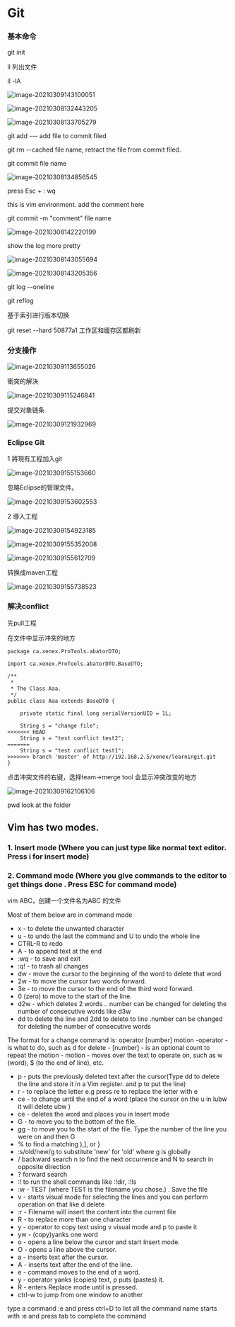 # Git

### 基本命令

git init 

ll 列出文件

ll -lA

![image-20210309143100051](C:\Users\julie.yang\AppData\Roaming\Typora\typora-user-images\image-20210309143100051.png)

![image-20210308132443205](C:\Users\julie.yang\AppData\Roaming\Typora\typora-user-images\image-20210308132443205.png)

![image-20210308133705279](C:\Users\julie.yang\AppData\Roaming\Typora\typora-user-images\image-20210308133705279.png)

git add  --- add file to commit filed

git rm --cached file name, retract the file from commit filed.



git commit file name

![image-20210308134856545](C:\Users\julie.yang\AppData\Roaming\Typora\typora-user-images\image-20210308134856545.png)

press Esc + : wq

this is vim environment. add the comment here

git commit -m "comment" file name

![image-20210308142220199](C:\Users\julie.yang\AppData\Roaming\Typora\typora-user-images\image-20210308142220199.png)

show the log more pretty

![image-20210308143055694](C:\Users\julie.yang\AppData\Roaming\Typora\typora-user-images\image-20210308143055694.png)

![image-20210308143205356](C:\Users\julie.yang\AppData\Roaming\Typora\typora-user-images\image-20210308143205356.png)

git log --oneline

git reflog

基于索引进行版本切换

 git reset --hard 50877a1 工作区和缓存区都刷新

### 分支操作

![image-20210309113655026](C:\Users\julie.yang\AppData\Roaming\Typora\typora-user-images\image-20210309113655026.png)



衝突的解決

![image-20210309115246841](C:\Users\julie.yang\AppData\Roaming\Typora\typora-user-images\image-20210309115246841.png)



提交对象链条

![image-20210309121932969](C:\Users\julie.yang\AppData\Roaming\Typora\typora-user-images\image-20210309121932969.png)



### Eclipse Git

1 將現有工程加入git

![image-20210309155153660](C:\Users\julie.yang\AppData\Roaming\Typora\typora-user-images\image-20210309155153660.png)

忽略Eclipse的管理文件。

![image-20210309153602553](C:\Users\julie.yang\AppData\Roaming\Typora\typora-user-images\image-20210309153602553.png)

2  導入工程

![image-20210309154923185](C:\Users\julie.yang\AppData\Roaming\Typora\typora-user-images\image-20210309154923185.png)

![image-20210309155352008](C:\Users\julie.yang\AppData\Roaming\Typora\typora-user-images\image-20210309155352008.png)





![image-20210309155612709](C:\Users\julie.yang\AppData\Roaming\Typora\typora-user-images\image-20210309155612709.png)



转换成maven工程

![image-20210309155738523](C:\Users\julie.yang\AppData\Roaming\Typora\typora-user-images\image-20210309155738523.png)



### 解决conflict

先pull工程

在文件中显示冲突的地方

````
package ca.xenex.ProTools.abatorDTO;

import ca.xenex.ProTools.abatorDTO.BaseDTO;

/**
 * 
 * The Class Aaa.   
 */
public class Aaa extends BaseDTO { 

	private static final long serialVersionUID = 1L;
	
	String s = "change file";
<<<<<<< HEAD
	String s = "test conflict test2";
=======
	String s = "test conflict test1";
>>>>>>> branch 'master' of http://192.168.2.5/xenex/learningit.git
}

````

点击冲突文件的右键，选择team->merge tool 会显示冲突改变的地方

![image-20210309162106106](C:\Users\julie.yang\AppData\Roaming\Typora\typora-user-images\image-20210309162106106.png)







pwd look at the folder

## Vim has two modes.

### 1. Insert mode (Where you can just type like normal text editor. Press i for insert mode)

### 2. Command mode (Where you give commands to the editor to get things done . Press ESC for command mode)

vim ABC，创建一个文件名为ABC 的文件

Most of them below are in command mode

- x - to delete the unwanted character
- u - to undo the last the command and U to undo the whole line
- CTRL-R to redo
- A - to append text at the end
- :wq - to save and exit
- :q! - to trash all changes
- dw - move the cursor to the beginning of the word to delete that word
- 2w - to move the cursor two words forward.
- 3e - to move the cursor to the end of the third word forward.
- 0 (zero) to move to the start of the line.
- d2w - which deletes 2 words .. number can be changed for deleting the number of consecutive words like d3w
- dd to delete the line and 2dd to delete to line .number can be changed for deleting the number of consecutive words

The format for a change command is: operator [number] motion
-operator - is what to do, such as d for delete
\- [number] - is an optional count to repeat the motion
\- motion - moves over the text to operate on, such as w (word),
$ (to the end of line), etc.

- p - puts the previously deleted text after the cursor(Type dd to delete the line and store it in a Vim register. and p to put the line)
- r - to replace the letter e.g press re to replace the letter with e
- ce - to change until the end of a word (place the cursor on the u in lubw it will delete ubw )
- ce - deletes the word and places you in Insert mode
- G - to move you to the bottom of the file.
- gg - to move you to the start of the file.
  Type the number of the line you were on and then G
- % to find a matching ),], or }
- :s/old/new/g to substitute 'new' for 'old' where g is globally
- / backward search n to find the next occurrence and N to search in opposite direction
- ? forward search
- :! to run the shell commands like :!dir, :!ls
- :w - TEST (where TEST is the filename you chose.) . Save the file
- v - starts visual mode for selecting the lines and you can perform operation on that like d delete
- :r - Filename will insert the content into the current file
- R - to replace more than one character
- y - operator to copy text using v visual mode and p to paste it
- yw - (copy)yanks one word
- o - opens a line below the cursor and start Insert mode.
- O - opens a line above the cursor.
- a - inserts text after the cursor.
- A - inserts text after the end of the line.
- e - command moves to the end of a word.
- y - operator yanks (copies) text, p puts (pastes) it.
- R - enters Replace mode until <ESC> is pressed.
- ctrl-w to jump from one window to another

type a command :e and press ctrl+D to list all the command name starts with :e and press tab to complete the command